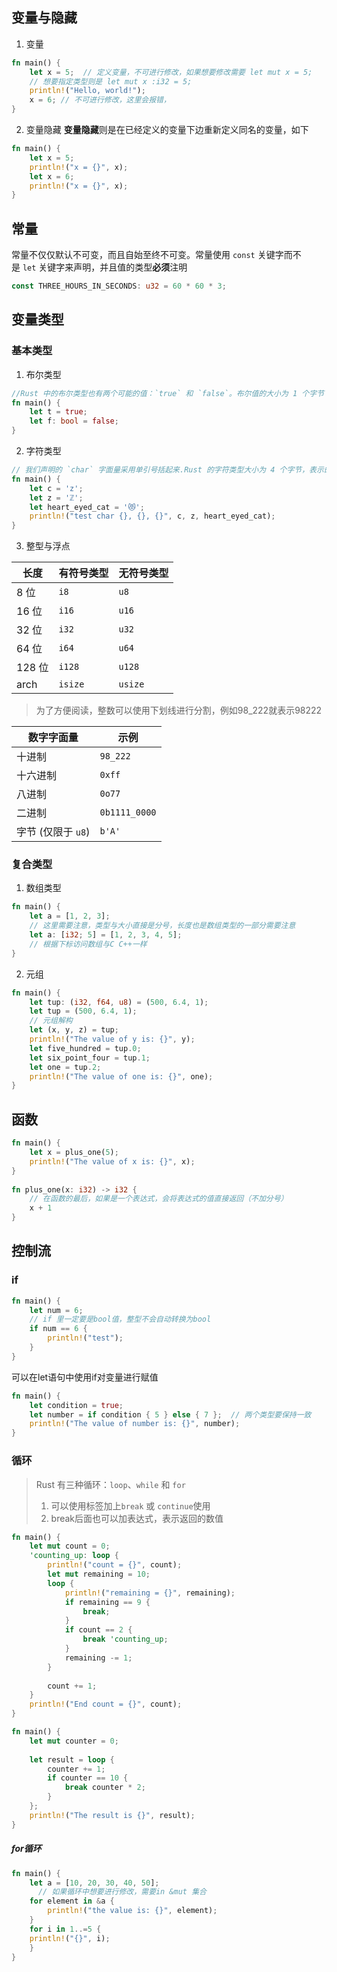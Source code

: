 ## 变量与隐藏
1. 变量
```rust
fn main() {
	let x = 5;  // 定义变量，不可进行修改，如果想要修改需要 let mut x = 5;
	// 想要指定类型则是 let mut x :i32 = 5;
	println!("Hello, world!");  
	x = 6; // 不可进行修改，这里会报错，
}
```
2. 变量隐藏
**变量隐藏**则是在已经定义的变量下边重新定义同名的变量，如下
```rust
fn main() {  
    let x = 5;  
    println!("x = {}", x);  
    let x = 6;  
    println!("x = {}", x);  
}
```
## 常量
常量不仅仅默认不可变，而且自始至终不可变。常量使用 `const` 关键字而不是 `let` 关键字来声明，并且值的类型**必须**注明
```rust
const THREE_HOURS_IN_SECONDS: u32 = 60 * 60 * 3;
```

## 变量类型
### 基本类型
1. 布尔类型
```rust
//Rust 中的布尔类型也有两个可能的值：`true` 和 `false`。布尔值的大小为 1 个字节
fn main() {
	let t = true;
	let f: bool = false;
}
```
2. 字符类型
```rust
// 我们声明的 `char` 字面量采用单引号括起来.Rust 的字符类型大小为 4 个字节，表示的是一个 Unicode 标量值，这意味着它可以表示的远远不止是 ASCII
fn main() {  
    let c = 'z';  
    let z = 'ℤ';  
    let heart_eyed_cat = '😻';  
    println!("test char {}, {}, {}", c, z, heart_eyed_cat);  
}
```
3. 整型与浮点

|长度|有符号类型|无符号类型|
|---|---|---|
|8 位|`i8`|`u8`|
|16 位|`i16`|`u16`|
|32 位|`i32`|`u32`|
|64 位|`i64`|`u64`|
|128 位|`i128`|`u128`|
|arch|`isize`|`usize`|

>为了方便阅读，整数可以使用下划线进行分割，例如98_222就表示98222

|数字字面量|示例|
|---|---|
|十进制|`98_222`|
|十六进制|`0xff`|
|八进制|`0o77`|
|二进制|`0b1111_0000`|
|字节 (仅限于 `u8`)|`b'A'`|

### 复合类型

1. 数组类型
```rust
fn main() {  
    let a = [1, 2, 3];
    // 这里需要注意，类型与大小直接是分号，长度也是数组类型的一部分需要注意
    let a: [i32; 5] = [1, 2, 3, 4, 5];
    // 根据下标访问数组与C C++一样
}
```
2. 元组
```rust
fn main() {  
    let tup: (i32, f64, u8) = (500, 6.4, 1);  
    let tup = (500, 6.4, 1);  
    // 元组解构  
    let (x, y, z) = tup;  
    println!("The value of y is: {}", y);  
    let five_hundred = tup.0;  
    let six_point_four = tup.1;  
    let one = tup.2;  
    println!("The value of one is: {}", one);  
}
```
## 函数
```rust
fn main() {  
    let x = plus_one(5);  
    println!("The value of x is: {}", x);  
}  
  
fn plus_one(x: i32) -> i32 {
	// 在函数的最后，如果是一个表达式，会将表达式的值直接返回（不加分号）
    x + 1  
}
```
## 控制流

### if

```rust
fn main() {  
    let num = 6;
    // if 里一定要是bool值，整型不会自动转换为bool
    if num == 6 {  
        println!("test");  
    }  
}
```

可以在let语句中使用if对变量进行赋值
```rust
fn main() {  
    let condition = true;  
    let number = if condition { 5 } else { 7 };  // 两个类型要保持一致
    println!("The value of number is: {}", number);  
}
```

### 循环

>Rust 有三种循环：`loop`、`while` 和 `for`
>1. 可以使用标签加上`break` 或 `continue`使用
>2. break后面也可以加表达式，表示返回的数值

```rust
fn main() {  
    let mut count = 0;  
    'counting_up: loop {  
        println!("count = {}", count);  
        let mut remaining = 10;  
        loop {  
            println!("remaining = {}", remaining);  
            if remaining == 9 {  
                break;  
            }  
            if count == 2 {  
                break 'counting_up;  
            }  
            remaining -= 1;  
        }  
  
        count += 1;  
    }  
    println!("End count = {}", count);  
}
```

```rust
fn main() {  
    let mut counter = 0;  
  
    let result = loop {  
        counter += 1;  
        if counter == 10 {  
            break counter * 2;  
        }  
    };  
    println!("The result is {}", result);  
}
```

##### for循环
```rust
fn main() {  
    let a = [10, 20, 30, 40, 50];  
	  // 如果循环中想要进行修改，需要in &mut 集合
    for element in &a {  
        println!("the value is: {}", element);  
    }
    for i in 1..=5 {  
    println!("{}", i);  
	}
}
```
